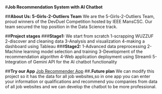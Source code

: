 #**Job Recommendation System with AI Chatbot**

##**About Us: 5-Girls-2-Outliers Team**
We are the 5-Girls-2-Outliers Team, proud winners of the DevDuel Competition hosted by IEEE MansCSC. 
Our team secured the top position in the Data Science track.

##**Project stages**
 ###**Stage1:**
 We start from scratch 1-scrapping WUZZUF 2-discover and cleaning data 3-Analysis and visualization
4-making a dashboard using Tableau 
###**Stage2:**
1-Advanced data preprocessing 2-Machine learning model selection and training
3-Development of the recommendation algorithm 4-Web application deployment using Streamli
5-Integration of Gemini API for the AI chatbot functionality

##**Try our App**
[Job Recommender App](https://devduel-kegejrenhg4qsngw5hxyag.streamlit.app/)
##**.Future plan**
We can modify this project so it has the data for all job websites,so in one app
you can enter your information or qualifications and recommend you companies from data of all job websites and
we can develop the chatbot to be more professional.

